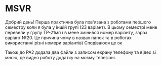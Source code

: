 # MSVR
Добрий день! Перша практична була пов'язана з роботами першого семестру коли я була у іншій групі (23 варіант). 
В цьому семестрі мене перевели у групу ТР-21мп і в мене змінився номер варіанту, зараз варіант №20.
Це причина чому в назвах папок та в роботах використанні різні номери варіантів) Сподіваюся це ок

Також до РА2 додала два файли з записом екрану телефону та відео зі мною, де видно роботу додатку на моєму телефоні. 
